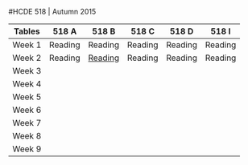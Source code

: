 #HCDE 518 | Autumn 2015



| Tables   | 518 A         | 518 B          |518 C          | 518 D         | 518 I         |
| -------- |:-------------:| :-------------:|:-------------:|:-------------:|:-------------:|
|Week 1    | Reading |Reading |Reading |Reading |Reading |
|Week 2    | Reading |[Reading][1] |Reading |Reading |Reading |
|Week 3    |
|Week 4    |
|Week 5    |
|Week 6    |
|Week 7    |
|Week 8    |
|Week 9    |


[1]: https://github.com/HCDE/2015Autumn518/tree/master/518B/Wk2UCDProcess
